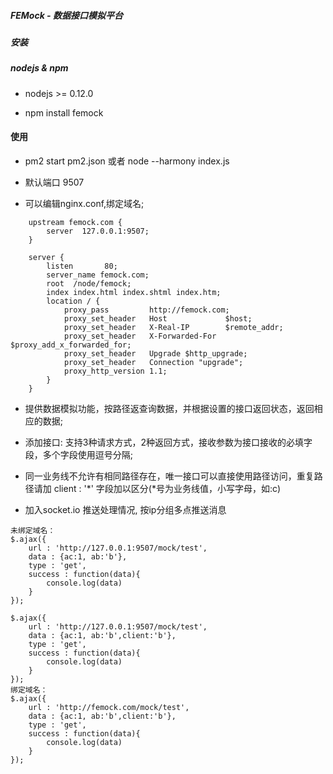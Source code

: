 ##### FEMock - 数据接口模拟平台

##### 安装

##### nodejs & npm

* nodejs >= 0.12.0

* npm install femock

#### 使用

* pm2 start pm2.json 或者 node --harmony index.js

* 默认端口 9507

* 可以编辑nginx.conf,绑定域名; 

````
    upstream femock.com {
        server  127.0.0.1:9507;
    }

    server {
        listen       80;
        server_name femock.com;
        root  /node/femock;
        index index.html index.shtml index.htm;
        location / {
            proxy_pass         http://femock.com; 
            proxy_set_header   Host             $host; 
            proxy_set_header   X-Real-IP        $remote_addr; 
            proxy_set_header   X-Forwarded-For  $proxy_add_x_forwarded_for;
            proxy_set_header   Upgrade $http_upgrade;
            proxy_set_header   Connection "upgrade";
            proxy_http_version 1.1;
        }
    }
````

* 提供数据模拟功能，按路径返查询数据，并根据设置的接口返回状态，返回相应的数据;

* 添加接口: 支持3种请求方式，2种返回方式，接收参数为接口接收的必填字段，多个字段使用逗号分隔;

* 同一业务线不允许有相同路径存在，唯一接口可以直接使用路径访问，重复路径请加 client : '*' 字段加以区分(*号为业务线值，小写字母，如:c)

* 加入socket.io 推送处理情况, 按ip分组多点推送消息
 
````
未绑定域名：
$.ajax({
    url : 'http://127.0.0.1:9507/mock/test',
    data : {ac:1, ab:'b'},
    type : 'get',
    success : function(data){
        console.log(data)
    }
});

$.ajax({
    url : 'http://127.0.0.1:9507/mock/test',
    data : {ac:1, ab:'b',client:'b'},
    type : 'get',
    success : function(data){
        console.log(data)
    }
});
绑定域名：
$.ajax({
    url : 'http://femock.com/mock/test',
    data : {ac:1, ab:'b',client:'b'},
    type : 'get',
    success : function(data){
        console.log(data)
    }
});
````